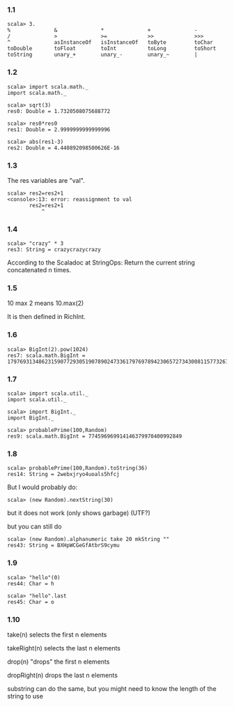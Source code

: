 ### 1.1 ###

    scala> 3.
    %              &              *              +              -              
    /              >              >=             >>             >>>            
    ^              asInstanceOf   isInstanceOf   toByte         toChar         
    toDouble       toFloat        toInt          toLong         toShort        
    toString       unary_+        unary_-        unary_~        |              

### 1.2 ###

    scala> import scala.math._
    import scala.math._

    scala> sqrt(3)
    res0: Double = 1.7320508075688772

    scala> res0*res0
    res1: Double = 2.9999999999999996

    scala> abs(res1-3)
    res2: Double = 4.440892098500626E-16

### 1.3 ###

The res variables are "val".

    scala> res2=res2+1
    <console>:13: error: reassignment to val
           res2=res2+1
               ^

### 1.4 ###

    scala> "crazy" * 3
    res3: String = crazycrazycrazy

According to the Scaladoc at StringOps:
Return the current string concatenated n times.

### 1.5 ###

10 max 2 means 10.max(2) 

It is then defined in RichInt. 

### 1.6 ###

    scala> BigInt(2).pow(1024)
    res7: scala.math.BigInt = 179769313486231590772930519078902473361797697894230657273430081157732675805500963132708477322407536021120113879871393357658789768814416622492847430639474124377767893424865485276302219601246094119453082952085005768838150682342462881473913110540827237163350510684586298239947245938479716304835356329624224137216

### 1.7 ###

    scala> import scala.util._
    import scala.util._

    scala> import BigInt._
    import BigInt._

    scala> probablePrime(100,Random)
    res9: scala.math.BigInt = 774596969914146379970400992849

### 1.8 ###

    scala> probablePrime(100,Random).toString(36)
    res14: String = 2webxjryo4uoals5hfcj

But I would probably do:

    scala> (new Random).nextString(30)

but it does not work (only shows garbage) (UTF?)

but you can still do 

    scala> (new Random).alphanumeric take 20 mkString ""
    res43: String = BXHpWCGeGfAtbrS9cymu

### 1.9 ###

    scala> "hello"(0)
    res44: Char = h

    scala> "hello".last
    res45: Char = o

### 1.10 ###

take(n) selects the first n elements

takeRight(n) selects the last n elements

drop(n) "drops" the first n elements

dropRight(n) drops the last n elements

substring can do the same, but you might need to know the length of the string to use


